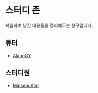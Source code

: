 # 스터디 존

학습하며 남긴 내용들을 정리해두는 창구입니다.

## 튜터

- [AlangGY](https://github.com/AlangGY)

## 스터디원

- [MinseouKim](https://github.com/MinseouKim)
